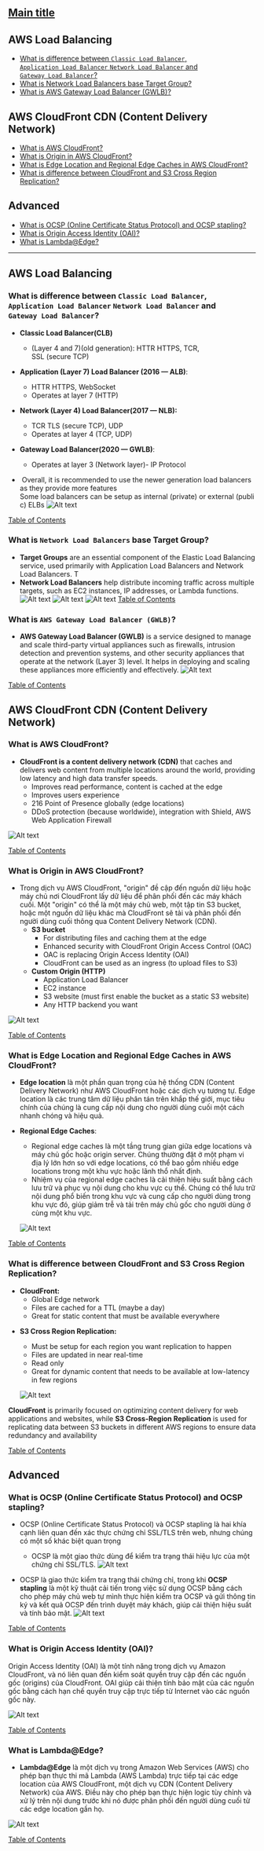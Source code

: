 ## [Main title](/README.md)



## AWS Load Balancing
+ [What is difference between `Classic Load Balancer`, `Application Load Balancer` `Network Load Balancer` and `Gateway Load Balancer`?](#what-is-difference-between-classic-load-balancer-application-load-balancer-network-load-balancer-and-gateway-load-balancer)
+ [What is Network Load Balancers base Target Group?](#what-is-network-load-balancers-base-target-group)
+ [What is AWS Gateway Load Balancer (GWLB)?](#what-is-aws-gateway-load-balancer-gwlb)



## AWS CloudFront CDN (Content Delivery Network)
+ [What is AWS CloudFront?](#what-is-aws-cloudfront)
+ [What is Origin in AWS CloudFront?](#what-is-origin-in-aws-cloudfront)
+ [ What is Edge Location and Regional Edge Caches in AWS CloudFront?](#what-is-edge-location-and-regional-edge-caches-in-aws-cloudfront)
+ [What is difference between CloudFront and S3 Cross Region Replication?](#what-is-difference-between-cloudfront-and-s3-cross-region-replication)


## Advanced
+ [What is OCSP (Online Certificate Status Protocol) and OCSP stapling?](#what-is-ocsp-online-certificate-status-protocol-and-ocsp-stapling)
+ [What is Origin Access Identity (OAI)?](#what-is-origin-access-identity-oai)
+ [What is Lambda@Edge?](#what-is-lambdaedge)


----
## AWS Load Balancing

### What is difference between `Classic Load Balancer`, `Application Load Balancer` `Network Load Balancer` and `Gateway Load Balancer`?
- **Classic Load Balancer(CLB)** 
    + (Layer 4 and 7)(old generation): HTTR HTTPS, TCR, SSL (secure TCP)

- **Application (Layer 7) Load Balancer (2016 — ALB)**: 
    + HTTR HTTPS, WebSocket
    + Operates at layer 7 (HTTP)

- **Network (Layer 4) Load Balancer(2017 — NLB):** 
    + TCR TLS (secure TCP), UDP
    + Operates at layer 4 (TCP, UDP)

- **Gateway Load Balancer(2020 — GWLB)**: 
    + Operates at layer 3 (Network layer)- IP Protocol

-  Overall, it is recommended to use the newer generation load balancers as they provide more features Some load balancers can be setup as internal (private) or external (public) ELBs
    ![Alt text](./images/List%20of%20Load%20Balancer.png)

[Table of Contents](#aws-load-balancing)

### What is `Network Load Balancers` base Target Group?
- **Target Groups** are an essential component of the Elastic Load Balancing service, used primarily with Application Load Balancers and Network Load Balancers. T
- **Network Load Balancers** help distribute incoming traffic across multiple targets, such as EC2 instances, IP addresses, or Lambda functions.
    ![Alt text](./images/Network%20Load%20Balancers.png)
    ![Alt text](./images/Network%20Load%20Balancers-1.png)
    ![Alt text](./images/Pasted%20Graphic%207.png)
[Table of Contents](#aws-load-balancing)

### What is `AWS Gateway Load Balancer (GWLB)`?

- **AWS Gateway Load Balancer (GWLB)** is a service designed to manage and scale third-party virtual appliances such as firewalls, intrusion detection and prevention systems, and other security appliances that operate at the network (Layer 3) level. It helps in deploying and scaling these appliances more efficiently and effectively.
![Alt text](.//images/Pasted%20Graphic%2011.png)

[Table of Contents](#aws-load-balancing)


## AWS CloudFront CDN (Content Delivery Network)

### What is AWS CloudFront?
- **CloudFront is a content delivery network (CDN)** that caches and delivers web content from multiple locations around the world, providing low latency and high data transfer speeds.
    - Improves read performance, content is cached at the edge
    - Improves users experience
    - 216 Point of Presence globally (edge locations)
    - DDoS protection (because worldwide), integration with Shield, AWS Web Application Firewall

![Alt text](images/cdn.png)

[Table of Contents](#cdn)

### What is Origin in AWS CloudFront?
- Trong dịch vụ AWS CloudFront, "origin" đề cập đến nguồn dữ liệu hoặc máy chủ nơi CloudFront lấy dữ liệu để phân phối đến các máy khách cuối. Một "origin" có thể là một máy chủ web, một tập tin S3 bucket, hoặc một nguồn dữ liệu khác mà CloudFront sẽ tải và phân phối đến người dùng cuối thông qua Content Delivery Network (CDN).
    * **S3 bucket**
        * For distributing files and caching them at the edge
        * Enhanced security with CloudFront Origin Access Control (OAC)
        * OAC is replacing Origin Access Identity (OAl)
        * CloudFront can be used as an ingress (to upload files to S3)
    - **Custom Origin (HTTP)**
        * Application Load Balancer
        * EC2 instance
        * S3 website (must first enable the bucket as a static S3 website)
        * Any HTTP backend you want


![Alt text](./images/AWS%20CloudFront%20Origin.png)

[Table of Contents](#cdn)


### What is Edge Location and Regional Edge Caches in AWS CloudFront?
- **Edge location** là một phần quan trọng của hệ thống CDN (Content Delivery Network) như AWS CloudFront hoặc các dịch vụ tương tự. Edge location là các trung tâm dữ liệu phân tán trên khắp thế giới, mục tiêu chính của chúng là cung cấp nội dung cho người dùng cuối một cách nhanh chóng và hiệu quả.

- **Regional Edge Caches**:
    + Regional edge caches là một tầng trung gian giữa edge locations và máy chủ gốc hoặc origin server. Chúng thường đặt ở một phạm vi địa lý lớn hơn so với edge locations, có thể bao gồm nhiều edge locations trong một khu vực hoặc lãnh thổ nhất định.
    + Nhiệm vụ của regional edge caches là cải thiện hiệu suất bằng cách lưu trữ và phục vụ nội dung cho khu vực cụ thể. Chúng có thể lưu trữ nội dung phổ biến trong khu vực và cung cấp cho người dùng trong khu vực đó, giúp giảm trễ và tải trên máy chủ gốc cho người dùng ở cùng một khu vực.

    ![Alt text](./images/Edge%20location.png)

[Table of Contents](#cdn)

### What is difference between CloudFront and S3 Cross Region Replication?

- **CloudFront:**
    * Global Edge network
    * Files are cached for a TTL (maybe a day)
    * Great for static content that must be available everywhere
* **S3 Cross Region Replication:**
    * Must be setup for each region you want replication to happen
    * Files are updated in near real-time
    * Read only
    * Great for dynamic content that needs to be available at low-latency in few regions

    ![Alt text](./images/S3%20Cross%20Region%20Replication.png)

**CloudFront** is primarily focused on optimizing content delivery for web applications and websites, while **S3 Cross-Region Replication** is used for replicating data between S3 buckets in different AWS regions to ensure data redundancy and availability

[Table of Contents](#cdn)


## Advanced

### What is OCSP (Online Certificate Status Protocol) and OCSP stapling?

- OCSP (Online Certificate Status Protocol) và OCSP stapling là hai khía cạnh liên quan đến xác thực chứng chỉ SSL/TLS trên web, nhưng chúng có một số khác biệt quan trọng
    + OCSP là một giao thức dùng để kiểm tra trạng thái hiệu lực của một chứng chỉ SSL/TLS.
    ![Alt text](images/OCSP.png)

- OCSP là giao thức kiểm tra trạng thái chứng chỉ, trong khi **OCSP stapling** là một kỹ thuật cải tiến trong việc sử dụng OCSP bằng cách cho phép máy chủ web tự mình thực hiện kiểm tra OCSP và gửi thông tin ký và kết quả OCSP đến trình duyệt máy khách, giúp cải thiện hiệu suất và tính bảo mật.
![Alt text](./images/OCSP%20stapling.png)

[Table of Contents](#advanced)

### What is Origin Access Identity (OAI)?
Origin Access Identity (OAI) là một tính năng trong dịch vụ Amazon CloudFront, và nó liên quan đến kiểm soát quyền truy cập đến các nguồn gốc (origins) của CloudFront. OAI giúp cải thiện tính bảo mật của các nguồn gốc bằng cách hạn chế quyền truy cập trực tiếp từ Internet vào các nguồn gốc này.

![Alt text](./images/Origin%20Access%20Identity%20(OAI).png)

[Table of Contents](#advanced)

### What is Lambda@Edge?
- **Lambda@Edge** là một dịch vụ trong Amazon Web Services (AWS) cho phép bạn thực thi mã Lambda (AWS Lambda) trực tiếp tại các edge location của AWS CloudFront, một dịch vụ CDN (Content Delivery Network) của AWS. Điều này cho phép bạn thực hiện logic tùy chỉnh và xử lý trên nội dung trước khi nó được phân phối đến người dùng cuối từ các edge location gần họ.


![Alt text](./images/Lambda@Edge.png)

[Table of Contents](#advanced)
